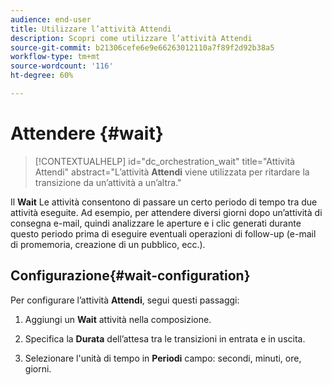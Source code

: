 ```yaml
---
audience: end-user
title: Utilizzare l’attività Attendi
description: Scopri come utilizzare l’attività Attendi
source-git-commit: b21306cefe6e9e66263012110a7f89f2d92b38a5
workflow-type: tm+mt
source-wordcount: '116'
ht-degree: 60%

---
```


# Attendere {#wait}

>[!CONTEXTUALHELP]
>id="dc_orchestration_wait"
>title="Attività Attendi"
>abstract="L’attività **Attendi** viene utilizzata per ritardare la transizione da un’attività a un’altra."

Il **Wait** Le attività consentono di passare un certo periodo di tempo tra due attività eseguite. Ad esempio, per attendere diversi giorni dopo un’attività di consegna e-mail, quindi analizzare le aperture e i clic generati durante questo periodo prima di eseguire eventuali operazioni di follow-up (e-mail di promemoria, creazione di un pubblico, ecc.).

## Configurazione{#wait-configuration}

Per configurare l’attività **Attendi**, segui questi passaggi:

1. Aggiungi un **Wait** attività nella composizione.

1. Specifica la **Durata** dell’attesa tra le transizioni in entrata e in uscita.

1. Selezionare l&#39;unità di tempo in **Periodi** campo: secondi, minuti, ore, giorni.


